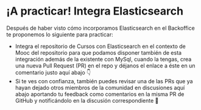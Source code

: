 ¡A practicar! Integra Elasticsearch
===================================

Después de haber visto cómo incorporamos Elasticsearch en el Backoffice te proponemos lo siguiente para practicar:

*   Integra el repositorio de Cursos con Elasticsearch en el contexto de Mooc del repositorio para que podamos disponer también de esta integración además de la existente con MySql, cuando la tengas, crea una nueva Pull Request (PR) en el repo y déjanos el enlace a éste en un comentario justo aquí abajo 👇
*   Si te ves con confianza, también puedes revisar una de las PRs que ya hayan dejado otros miembros de la comunidad en discusiones aquí abajo aportando tu feedback como comentarios en la misma PR de GitHub y notificándolo en la discusión correspondiente 🤗